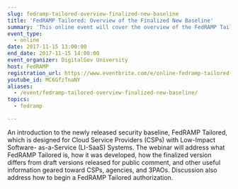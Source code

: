 ```yaml
---
slug: fedramp-tailored-overview-finalized-new-baseline
title: 'FedRAMP Tailored: Overview of the Finalized New Baseline'
summary: 'This online event will cover the overview of the FedRAMP Tailored Baseline for Cloud Service Providers (CSPs) with Low-Impact Software-as-a-Service (LI-SaaS) Systems.'
event_type:
  - online
date: 2017-11-15 13:00:00
end_date: 2017-11-15 14:00:00
event_organizer: DigitalGov University
host: FedRAMP
registration_url: https://www.eventbrite.com/e/online-fedramp-tailored-overview-of-the-finalized-new-baseline-registration-39406911132
youtube_id: MC6GfzTnaNY
aliases:
  - /event/fedramp-tailored-overview-finalized-new-baseline/
topics:
  - fedramp

---
```


An introduction to the newly released security baseline, FedRAMP Tailored, which is designed for Cloud Service Providers (CSPs) with Low-Impact Software- as-a-Service (LI-SaaS) Systems. The webinar will address what FedRAMP Tailored is, how it was developed, how the finalized version differs from draft versions released for public comment, and other useful information geared toward CSPs, agencies, and 3PAOs. Discussion also address how to begin a FedRAMP Tailored authorization.
